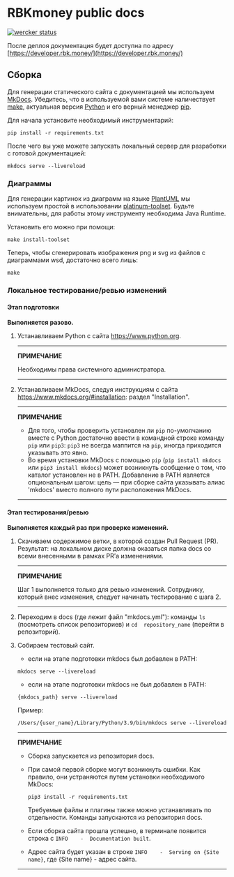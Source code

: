 # RBKmoney public docs

[![wercker status](https://app.wercker.com/status/c2f14b42298e56698eaa7d2d9ad7fa63/s/master "wercker status")](https://app.wercker.com/project/byKey/c2f14b42298e56698eaa7d2d9ad7fa63)

После деплоя документация будет доступна по адресу [https://developer.rbk.money/](https://developer.rbk.money/)

## Сборка

Для генерации статического сайта с документацией мы используем [MkDocs](http://www.mkdocs.org/). Убедитесь, что в используемой вами системе наличествует [make](https://www.gnu.org/software/make/), актуальная версия [Python](https://python.org) и его верный менеджер [pip](https://pypi.python.org/pypi/pip/).

Для начала установите необходимый инструментарий:

```shell
pip install -r requirements.txt
```

После чего вы уже можете запускать локальный сервер для разработки с готовой документацией:

```shell
mkdocs serve --livereload
```

### Диаграммы

Для генерации картинок из диаграмм на языке [PlantUML](http://plantuml.com) мы используем простой в использовании [platinum-toolset](https://github.com/rbkmoney/platinum-toolset). Будьте внимательны, для работы этому инструменту необходима Java Runtime.

Установить его можно при помощи:

```shell
make install-toolset
```

Теперь, чтобы сгенерировать изображения png и svg из файлов с диаграммами wsd, достаточно всего лишь:

```shell
make
```

### Локальное тестирование/ревью изменений

#### Этап подготовки

**Выполняется разово.**

1. Устанавливаем Python c сайта https://www.python.org.

    ---
    **ПРИМЕЧАНИЕ**

    Необходимы права системного администратора.

    ---

2. Устанавливаем MkDocs, следуя инструкциям с сайта https://www.mkdocs.org/#installation: раздел "Installation".

    ---
    **ПРИМЕЧАНИЕ**

    * Для того, чтобы проверить установлен ли `pip` по-умолчанию вместе с Python достаточно ввести в командной строке команду `pip` или `pip3`: `pip3` не всегда маппится на `pip`, иногда приходится указывать это явно.
    * Во время установки MkDocs с помощью `pip` (`pip install mkdocs` или `pip3 install mkdocs`) может возникнуть сообщение о том, что каталог установлен не в PATH. Добавление в PATH является опциональным шагом: цель — при сборке сайта указывать алиас 'mkdocs' вместо полного пути расположения MkDocs.

    ---

#### Этап тестирования/ревью

**Выполняется каждый раз при проверке изменений.**

1. Скачиваем содержимое ветки, в которой создан Pull Request (PR). Результат: на локальном диске должна оказаться папка docs со всеми внесенными в рамках PR’а изменениями.

    ---
    **ПРИМЕЧАНИЕ**

    Шаг 1 выполняется только для ревью изменений. Сотруднику, который внес изменения, следует начинать тестирование с шага 2.

    ---

2. Переходим в docs (где лежит файл "mkdocs.yml"): команды `ls` (посмотреть список репозиториев) и `cd  repository_name`  (перейти в репозиторий).

3. Собираем тестовый сайт.
    * если на этапе подготовки mkdocs был добавлен в PATH:

    ```shell
    mkdocs serve --livereload
    ```

   * если на этапе подготовки mkdocs не был добавлен в PATH:
  
    ```shell
    {mkdocs_path} serve --livereload
    ```

    Пример:

    ```shell
    /Users/{user_name}/Library/Python/3.9/bin/mkdocs serve --livereload 

    ```

    ---
    **ПРИМЕЧАНИЕ**

    * Сборка запускается из репозитория docs.
    * При самой первой сборке могут возникнуть ошибки. Как правило, они устраняются путем установки необходимого MkDocs:

        ```shell
        pip3 install -r requirements.txt 

        ```

        Требуемые файлы и плагины также можно устанавливать по отдельности. Команды запускаются из репозитория docs.

    * Если cборка сайта прошла успешно, в терминале появится строка с `INFO    -  Documentation built`.
    * Адрес сайта будет указан в строке `INFO    -  Serving on {Site name}`, где {Site name} - адрес сайта.
    ---
